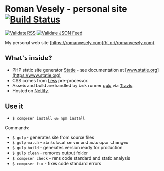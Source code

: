 # Roman Vesely - personal site [![Build Status](https://img.shields.io/travis/crazko/romanvesely.com.svg)](https://travis-ci.org/crazko/romanvesely.com)

[![Validate RSS](https://img.shields.io/badge/validate-rss-orange.svg)](https://validator.w3.org/feed/check.cgi?url=http%3A//romanvesely.com/rss.xml)
[![Validate JSON Feed](https://img.shields.io/badge/validate-json_feed-green.svg)](http://validator.jsonfeed.org/?url=http%3A%2F%2Fromanvesely.com%2Ffeed.json)

My personal web site [https://romanvesely.com](http://romanvesely.com).

## What's inside?
- PHP static site generator [Statie](https://github.com/Symplify/Statie) - see documentation at [www.statie.org](https://www.statie.org)
- CSS comes from [Less](http://lesscss.org/) pre-processor.
- Assets and build are handled by task runner [gulp](http://gulpjs.com/) via [Travis](https://travis-ci.org).
- Hosted on [Netlify](https://www.netlify.com).

## Use it

- `$ composer install && npm install`

Commands:
- `$ gulp` - generates site from source files
- `$ gulp watch` - starts local server and acts upon changes
- `$ gulp build` - generates version ready for production
- `$ gulp clean` - removes output folder
- `$ composer check` - runs code standard and static analysis
- `$ composer fix` - fixes code standard errors
